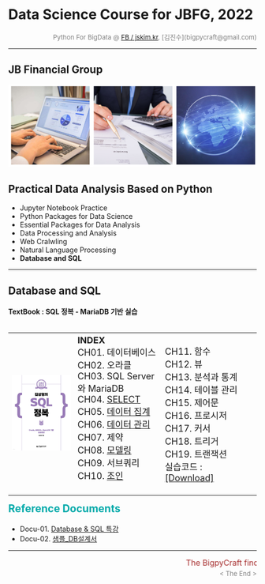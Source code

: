 # Data Science Course for JBFG, 2022

<div align='right'><font size=2 color='gray'>Python For BigData @ <font color='blue'><a href='https://www.facebook.com/jskim.kr'>FB / jskim.kr</a></font>, [김진수](bigpycraft@gmail.com)</font></div>
<hr>

## JB Financial Group

<img src="../images/img_main_front.png">

## Practical Data Analysis Based on Python
- Jupyter Notebook Practice
- Python Packages for Data Science
- Essential Packages for Data Analysis
- Data Processing and Analysis
- Web Cralwling
- Natural Language Processing
- <b>Database and SQL</b>

<hr>

## Database and SQL

#### TextBook : SQL 정복 - MariaDB 기반 실습


<table align="left">
    <tr align="left">
        <td width="300">
            <img src="./images/textbook.jpg" width="250" />
        </td>
        <td width="300">
<div align="left">
<font size="4">
<b>INDEX</b>
<br/>CH01. 데이터베이스
<br/>CH02. 오라클
<br/>CH03. SQL Server와 MariaDB
<br/>CH04. <a href='#'>SELECT     </a>
<br/>CH05. <a href='#'>데이터 집계 </a>
<br/>CH06. <a href='#'>데이터 관리 </a>
<br/>CH07. 제약
<br/>CH08. <a href='#'>모델링     </a>
<br/>CH09. 서브쿼리
<br/>CH10. <a href='#'>조인       </a>
<br/><br/>
</font>
</div></td>
        <td width="300">
<div align="left">
<font size="4">
<br/>CH11. 함수
<br/>CH12. 뷰
<br/>CH13. 분석과 통계
<br/>CH14. 테이블 관리
<br/>CH15. 제어문
<br/>CH16. 프로시저
<br/>CH17. 커서
<br/>CH18. 트리거
<br/>CH19. 트랜잭션
<br/>실습코드 : <a href='http://www.soen.kr/book/sql/index.html'>[Download]</a>
<br/><br/>
</font>
</div></td>
    </tr>
</table>
<br/>

## <font color='#00AAAA'>Reference Documents</font>

- Docu-01. [Database & SQL 특강  ][Docu-01]
- Docu-02. [샘플_DB설계서        ][Docu-02]


[Ready]:  #    "Getting Ready"  


[Docu-01]:  ./docu/DS과정_DB특강.pdf                  "Go Docu-01"
[Docu-02]:  ./docu/샘플_DB설계서.xlsx                 "Go Docu-02"

[F7110]:  https://htmlpreview.github.io/?https://github.com/bigpycraft/ds22-jbfg-mc/blob/master/notebook/html/BPC_F711_NLP_KoNLPy_Module_ver5.html                "Go F7110"
[F7120]:  https://htmlpreview.github.io/?https://github.com/bigpycraft/ds22-jbfg-mc/blob/master/notebook/html/BPC_F712_NLP_KoNLPy_Module_ver5.html                "Go F7120"
[F7200]:  https://htmlpreview.github.io/?https://github.com/bigpycraft/ds22-jbfg-mc/blob/master/notebook/html/BPC_F720_KoNLPy_Module_ver3.html                    "Go F7200"
[F7300]:  https://htmlpreview.github.io/?https://github.com/bigpycraft/ds22-jbfg-mc/blob/master/notebook/html/BPC_F730_KoNLPy_Module_ver3.html                    "Go F7300"

[F7400]:  https://htmlpreview.github.io/?https://github.com/bigpycraft/ds22-jbfg-mc/blob/master/notebook/html/BPC_F740_KoNLPy_WordCount_대한민국헌법_v2.html      "Go F7400"
[F7410]:  https://htmlpreview.github.io/?https://github.com/bigpycraft/ds22-jbfg-mc/blob/master/notebook/html/BPC_F741_NLP_kobill_v2.html                         "Go F7410"
[F7500]:  https://htmlpreview.github.io/?https://github.com/bigpycraft/ds22-jbfg-mc/blob/master/notebook/html/BPC_F750_KoNLPy_WordCloud_대통령연설문_v3.html      "Go F7500"
[F7510]:  https://htmlpreview.github.io/?https://github.com/bigpycraft/ds22-jbfg-mc/blob/master/notebook/html/BPC_F751_KoNLPy_WordCloud_대통령취임사_v4.html      "Go F7510"
[F7610]:  https://htmlpreview.github.io/?https://github.com/bigpycraft/ds22-jbfg-mc/blob/master/notebook/html/BPC_F761_NLP_WordCloud_USA_constitution_code.html   "Go F7610"
[F7620]:  https://htmlpreview.github.io/?https://github.com/bigpycraft/ds22-jbfg-mc/blob/master/notebook/html/BPC_F762_NLP_WordCloud_USA_alice_story_code.html    "Go F7620"
[F7700]:  https://htmlpreview.github.io/?https://github.com/bigpycraft/ds22-jbfg-mc/blob/master/notebook/html/BPC_F770_WordCloud_이미지마스킹_v3_code.html        "Go F7700"

[WC_M01]:  ./mission/M01_김은민_금리인상.ipynb                    "Go WC_M01"
[WC_M02]:  ./mission/M02_김영목_송해선생님.ipynb                  "Go WC_M02"
[WC_M03]:  ./mission/M03_최대훈_박P취임사.ipynb                   "Go WC_M03"
[WC_M04]:  ./mission/M04_한혜형_청와대역사.ipynb                  "Go WC_M04"
[WC_M05]:  ./mission/M05_박성실_은행특판.ipynb                    "Go WC_M05"
[WC_M06]:  ./mission/M06_이건호_DJ취임사.ipynb                    "Go WC_M06"
[WC_M07]:  ./mission/M07_정은지_경제기사헤드라인.ipynb            "Go WC_M07"
[WC_M08]:  ./mission/M08_박요온_정당별강령.ipynb                  "Go WC_M08"




[A1010]:  https://htmlpreview.github.io/?https://github.com/bigpycraft/ds22-jbfg-mc/blob/master/notebook/html/BPC_A101_Review_DataType.html                      "Go A1010"
[A1020]:  https://htmlpreview.github.io/?https://github.com/bigpycraft/ds22-jbfg-mc/blob/master/notebook/html/BPC_A102_Review_DataStructure.html                 "Go A1020"
[A1031]:  https://htmlpreview.github.io/?https://github.com/bigpycraft/ds22-jbfg-mc/blob/master/notebook/html/BPC_A103_Review_Function1_Basic.html               "Go A1031"
[A1032]:  https://htmlpreview.github.io/?https://github.com/bigpycraft/ds22-jbfg-mc/blob/master/notebook/html/BPC_A103_Review_Function2_Extension.html           "Go A1032"
[A1040]:  https://htmlpreview.github.io/?https://github.com/bigpycraft/ds22-jbfg-mc/blob/master/notebook/html/BPC_A104_Lambda_Internal_Functiion.html            "Go A1040"
[A1051]:  https://htmlpreview.github.io/?https://github.com/bigpycraft/ds22-jbfg-mc/blob/master/notebook/html/BPC_A105_Review_Class1_Basic.html                  "Go A1051"
[A1052]:  https://htmlpreview.github.io/?https://github.com/bigpycraft/ds22-jbfg-mc/blob/master/notebook/html/BPC_A105_Review_Class2_OOP.html                    "Go A1052"
[A1060]:  https://htmlpreview.github.io/?https://github.com/bigpycraft/ds22-jbfg-mc/blob/master/notebook/html/BPC_A106_Exceptions.html                           "Go A1060"

[A2010]:  https://htmlpreview.github.io/?https://github.com/bigpycraft/ds22-jbfg-mc/blob/master/notebook/html/BPC_A201_Algorithm_Practice_Lv1_Guess_Weekdays.html     "Go A2010"

[Q2020]:  https://htmlpreview.github.io/?https://github.com/bigpycraft/ds22-jbfg-mc/blob/master/notebook/html/BPC_A202_Algorithm_Practice_Lv2_Fibonacci-Quiz.html     "Go Q2020"
[A2020]:  https://htmlpreview.github.io/?https://github.com/bigpycraft/ds22-jbfg-mc/blob/master/notebook/html/BPC_A202_Algorithm_Practice_Lv2_Fibonacci-SCode.html    "Go A2020"

[Q2030]:  https://htmlpreview.github.io/?https://github.com/bigpycraft/ds22-jbfg-mc/blob/master/notebook/html/BPC_A203_Algorithm_Practice_Lv3_Stack-Quiz.html         "Go Q2030"
[A2030]:  https://htmlpreview.github.io/?https://github.com/bigpycraft/ds22-jbfg-mc/blob/master/notebook/html/BPC_A203_Algorithm_Practice_Lv3_Stack-SCode.html        "Go A2030"

[Q2040]:  https://htmlpreview.github.io/?https://github.com/bigpycraft/ds22-jbfg-mc/blob/master/notebook/html/BPC_A204_Algorithm_Practice_Lv3_Queue-Quiz.html         "Go Q2040"
[A2040]:  https://htmlpreview.github.io/?https://github.com/bigpycraft/ds22-jbfg-mc/blob/master/notebook/html/BPC_A204_Algorithm_Practice_Lv3_Queue-SCode.html        "Go A2040"


[A3010]:  https://htmlpreview.github.io/?https://github.com/bigpycraft/ds22-jbfg-mc/blob/master/notebook/html/BPC_A301_FileIO_Basic.html                     "Go A3010"
[A3020]:  https://htmlpreview.github.io/?https://github.com/bigpycraft/ds22-jbfg-mc/blob/master/notebook/html/BPC_A302_FileIO_OS-CMD.html                    "Go A3020"
[A3030]:  https://htmlpreview.github.io/?https://github.com/bigpycraft/ds22-jbfg-mc/blob/master/notebook/html/BPC_A303_Make_Module.html                      "Go A3030"
[A3040]:  https://htmlpreview.github.io/?https://github.com/bigpycraft/ds22-jbfg-mc/blob/master/notebook/html/BPC_A304_Builtin_Module.html                   "Go A3040"
[Q3050]:  https://htmlpreview.github.io/?https://github.com/bigpycraft/ds22-jbfg-mc/blob/master/notebook/html/BPC_A305_DateTIme_ver3-Quiz.html               "Go Q3050"
[A3050]:  https://htmlpreview.github.io/?https://github.com/bigpycraft/ds22-jbfg-mc/blob/master/notebook/html/BPC_A305_DateTIme_ver3.html                    "Go A3050"

[A3060]:  https://htmlpreview.github.io/?https://github.com/bigpycraft/ds22-jbfg-mc/blob/master/notebook/html/BPC_A306_Iterators.html                    "Go A3060"
[A3070]:  https://htmlpreview.github.io/?https://github.com/bigpycraft/ds22-jbfg-mc/blob/master/notebook/html/BPC_A307_Generator.html                    "Go A3070"
[A3100]:  https://htmlpreview.github.io/?https://github.com/bigpycraft/ds22-jbfg-mc/blob/master/notebook/html/BPC_A310_MFR-Quiz.html                         "Go A3100"
[A3110]:  https://htmlpreview.github.io/?https://github.com/bigpycraft/ds22-jbfg-mc/blob/master/notebook/html/BPC_A311_MFR_SCode.html                        "Go A3110"
[A3200]:  https://htmlpreview.github.io/?https://github.com/bigpycraft/ds22-jbfg-mc/blob/master/notebook/html/BPC_A320_JSON.html                             "Go A3200"
[Q3300]:  https://htmlpreview.github.io/?https://github.com/bigpycraft/ds22-jbfg-mc/blob/master/notebook/html/BPC_A330_RegEx.html                            "Go Q3300"
[A3302]:  https://htmlpreview.github.io/?https://github.com/bigpycraft/ds22-jbfg-mc/blob/master/notebook/html/BPC_A330_RegEx_ver2.html                       "Go A3302"
[A3303]:  https://htmlpreview.github.io/?https://github.com/bigpycraft/ds22-jbfg-mc/blob/master/notebook/html/BPC_A331_RegEx_ver3.html                       "Go A3303"


[B4100]:  https://htmlpreview.github.io/?https://github.com/bigpycraft/ds22-jbfg-mc/blob/master/notebook/html/BPC_B410_NumPy.html                       "Go B4010"
[B4110]:  https://htmlpreview.github.io/?https://github.com/bigpycraft/ds22-jbfg-mc/blob/master/notebook/html/BPC_B411_NumPy_Basics1.html               "Go B4110"
[B4120]:  https://htmlpreview.github.io/?https://github.com/bigpycraft/ds22-jbfg-mc/blob/master/notebook/html/BPC_B412_NumPy_Basics2.html               "Go B4120"
[B4130]:  https://htmlpreview.github.io/?https://github.com/bigpycraft/ds22-jbfg-mc/blob/master/notebook/html/BPC_B413_NumPy_Basics3.html               "Go B4130"

[B4150]:  https://htmlpreview.github.io/?https://github.com/bigpycraft/ds22-jbfg-mc/blob/master/notebook/html/BPC_B415_NumPy_Practice1.html             "Go B4150"
[B4160]:  https://htmlpreview.github.io/?https://github.com/bigpycraft/ds22-jbfg-mc/blob/master/notebook/html/BPC_B416_NumPy_Practice2.html             "Go B4160"

[B4210]:  https://htmlpreview.github.io/?https://github.com/bigpycraft/ds22-jbfg-mc/blob/master/notebook/html/BPC_B421_Pandas_Basics1.html              "Go B4210"
[B4220]:  https://htmlpreview.github.io/?https://github.com/bigpycraft/ds22-jbfg-mc/blob/master/notebook/html/BPC_B422_Pandas_Basics2.html              "Go B4220"
[B4230]:  https://htmlpreview.github.io/?https://github.com/bigpycraft/ds22-jbfg-mc/blob/master/notebook/html/BPC_B423_Pandas_Basics3.html              "Go B4230"
[B4240]:  https://htmlpreview.github.io/?https://github.com/bigpycraft/ds22-jbfg-mc/blob/master/notebook/html/BPC_B424_Pandas_Basics4.html              "Go B4240"
[B4250]:  https://htmlpreview.github.io/?https://github.com/bigpycraft/ds22-jbfg-mc/blob/master/notebook/html/BPC_B425_Pandas_Basics5.html              "Go B4250"
[B4260]:  https://htmlpreview.github.io/?https://github.com/bigpycraft/ds22-jbfg-mc/blob/master/notebook/html/BPC_B426_Pandas_Basics6.html              "Go B4260"

[B4291]:  https://htmlpreview.github.io/?https://github.com/bigpycraft/ds22-jbfg-mc/blob/master/notebook/html/BPC_B429_Pandas_Practice1.html            "Go B4291"
[B4292]:  https://htmlpreview.github.io/?https://github.com/bigpycraft/ds22-jbfg-mc/blob/master/notebook/html/BPC_B429_Pandas_Practice2.html            "Go B4292"
[B4293]:  https://htmlpreview.github.io/?https://github.com/bigpycraft/ds22-jbfg-mc/blob/master/notebook/html/BPC_B429_Pandas_Practice3.html            "Go B4293"

[B4300]:  https://htmlpreview.github.io/?https://github.com/bigpycraft/ds22-jbfg-mc/blob/master/notebook/html/BPC_B430_Matplotlib.html                  "Go B4300"
[B4301]:  https://htmlpreview.github.io/?https://github.com/bigpycraft/ds22-jbfg-mc/blob/master/notebook/html/BPC_B431_Matplotlib_Basic_Chart.html      "Go B4301"
[B4302]:  https://htmlpreview.github.io/?https://github.com/bigpycraft/ds22-jbfg-mc/blob/master/notebook/html/BPC_B432_Matplotlib_Color_Style.html      "Go B4302"
[B4303]:  https://htmlpreview.github.io/?https://github.com/bigpycraft/ds22-jbfg-mc/blob/master/notebook/html/BPC_B433_Matplotlib_Annotattion.html      "Go B4303"
[B4304]:  https://htmlpreview.github.io/?https://github.com/bigpycraft/ds22-jbfg-mc/blob/master/notebook/html/BPC_B434_Matplotlib_Seaborn_ver2.html     "Go B4304"
[B4305]:  https://htmlpreview.github.io/?https://github.com/bigpycraft/ds22-jbfg-mc/blob/master/notebook/html/BPC_B435_Matplotlib__Quiz_mission.html    "Go B4305"
[Q4305]:  https://github.com/bigpycraft/ds22-jbfg-mc/tree/main/Sect-D/quiz                                                                              "Go Q4305"
[Q4305-01]:  https://github.com/bigpycraft/ds22-jbfg-mc/tree/main/Sect-D/quiz/Q01_김은민_영화평점차트.ipynb                                             "Go Q4305-01"
[Q4305-02]:  https://github.com/bigpycraft/ds22-jbfg-mc/tree/main/Sect-D/quiz/Q02_최대훈_영화평점차트.ipynb                                             "Go Q4305-02"
[Q4305-03]:  https://github.com/bigpycraft/ds22-jbfg-mc/tree/main/Sect-D/quiz/Q03_김영목_영화평점차트.ipynb                                             "Go Q4305-03"
[Q4305-04]:  https://github.com/bigpycraft/ds22-jbfg-mc/tree/main/Sect-D/quiz/Q04_박성실_영화평점차트.ipynb                                             "Go Q4305-04"
[Q4305-05]:  https://github.com/bigpycraft/ds22-jbfg-mc/tree/main/Sect-D/quiz/Q05_정은지_영화평점차트.ipynb                                             "Go Q4305-05"
[Q4305-06]:  https://github.com/bigpycraft/ds22-jbfg-mc/tree/main/Sect-D/quiz/Q06_박동현_영화평점차트.ipynb                                             "Go Q4305-06"
[Q4305-07]:  https://github.com/bigpycraft/ds22-jbfg-mc/tree/main/Sect-D/quiz/Q07_박요온_영화평점차트.ipynb                                             "Go Q4305-07"
[Q4305-08]:  https://github.com/bigpycraft/ds22-jbfg-mc/tree/main/Sect-D/quiz/Q08_오승현_영화평점차트.ipynb                                             "Go Q4305-08"
[Q4305-09]:  https://github.com/bigpycraft/ds22-jbfg-mc/tree/main/Sect-D/quiz/Q09_한혜형_영화평점차트_v2.ipynb                                          "Go Q4305-09"
[Q4305-10]:  https://github.com/bigpycraft/ds22-jbfg-mc/tree/main/Sect-D/quiz/Q10_이건호_영화평점차트.ipynb                                             "Go Q4305-10"


[D5100]:  https://htmlpreview.github.io/?https://github.com/bigpycraft/ds22-jbfg-mc/blob/master/notebook/html/BPC_D510_Kaggle_Titanic_Stat__Mission.html        "Go D5100"
[D5110]:  https://htmlpreview.github.io/?https://github.com/bigpycraft/ds22-jbfg-mc/blob/master/notebook/html/BPC_D511_Kaggle_Titanic_Stat_General.html         "Go D5110"
[D5120]:  https://htmlpreview.github.io/?https://github.com/bigpycraft/ds22-jbfg-mc/blob/master/notebook/html/BPC_D512_Kaggle_Titanic_Stat_Advanced_ver4.html   "Go D5120"
[D5310]:  https://htmlpreview.github.io/?https://github.com/bigpycraft/ds22-jbfg-mc/blob/master/notebook/html/BPC_D531_DataGoKr_노화빌딩_ver3.html              "Go D5310"
[D5320]:  https://htmlpreview.github.io/?https://github.com/bigpycraft/ds22-jbfg-mc/blob/master/notebook/html/BPC_D532_DataGoKr_범죄발생2020.html               "Go D5320"
[Q5330]:  https://htmlpreview.github.io/?https://github.com/bigpycraft/ds22-jbfg-mc/blob/master/notebook/html/BPC_D533_DataGoKr_CCTV현황_Mission.html           "Go Q5330"
[Q5331]:  https://htmlpreview.github.io/?https://github.com/bigpycraft/ds22-jbfg-mc/blob/master/notebook/html/BPC_D533_DataGoKr_CCTV현황_ver1.html              "Go Q5332"
[D5332]:  https://htmlpreview.github.io/?https://github.com/bigpycraft/ds22-jbfg-mc/blob/master/notebook/html/BPC_D533_DataGoKr_CCTV현황_ver2.html              "Go D5332"
[D5350]:  https://htmlpreview.github.io/?https://github.com/bigpycraft/ds22-jbfg-mc/blob/master/notebook/html/BPC_D535_DataGoKr_주소위치.html                   "Go D5350"

[D5600]:  https://htmlpreview.github.io/?https://github.com/bigpycraft/ds22-jbfg-mc/blob/master/notebook/html/BPC_D560_Folium_for_Map_ver4.html                 "Go D5600"
[D5610]:  https://htmlpreview.github.io/?https://github.com/bigpycraft/ds22-jbfg-mc/blob/master/notebook/html/BPC_D561_OpenGov_Seoul_Population_2022_1Q.html    "Go D5610"


[E6111]:  https://htmlpreview.github.io/?https://github.com/bigpycraft/ds22-jbfg-mc/blob/master/notebook/html/BPC_E611_Web_Scraping_Basic_1.html            "Go E6111"
[E6112]:  https://htmlpreview.github.io/?https://github.com/bigpycraft/ds22-jbfg-mc/blob/master/notebook/html/BPC_E611_Web_Scraping_Basic_2.html            "Go E6112"
[E6220]:  https://htmlpreview.github.io/?https://github.com/bigpycraft/ds22-jbfg-mc/blob/master/notebook/html/BPC_E622_Crawling_Movie_Ranking2_Quiz.html    "Go E6220"
[E6221]:  https://htmlpreview.github.io/?https://github.com/bigpycraft/ds22-jbfg-mc/blob/master/notebook/html/BPC_E622_Crawling_Movie_Ranking2_ver5.html    "Go E6221"
[E6230]:  https://htmlpreview.github.io/?https://github.com/bigpycraft/ds22-jbfg-mc/blob/master/notebook/html/BPC_E623_Crawling_Movie_Ranking_Quiz.html     "Go E6230"
[E6231]:  https://htmlpreview.github.io/?https://github.com/bigpycraft/ds22-jbfg-mc/blob/master/notebook/html/BPC_E623_Crawling_Movie_Ranking_step1.html    "Go E6231"
[E6232]:  https://htmlpreview.github.io/?https://github.com/bigpycraft/ds22-jbfg-mc/blob/master/notebook/html/BPC_E623_Crawling_Movie_Ranking_step2.html    "Go E6232"
[E6233]:  https://htmlpreview.github.io/?https://github.com/bigpycraft/ds22-jbfg-mc/blob/master/notebook/html/BPC_E623_Crawling_Movie_Ranking_step3.html    "Go E6233"
[E6234]:  https://htmlpreview.github.io/?https://github.com/bigpycraft/ds22-jbfg-mc/blob/master/notebook/html/BPC_E623_Crawling_Movie_Ranking_step4.html    "Go E6234"
[E6235]:  https://htmlpreview.github.io/?https://github.com/bigpycraft/ds22-jbfg-mc/blob/master/notebook/html/BPC_E623_Crawling_Movie_Ranking_step5.html    "Go E6235"

[E6320]:  https://htmlpreview.github.io/?https://github.com/bigpycraft/ds22-jbfg-mc/blob/master/notebook/html/BPC_E632_Crawling_ChicagoMag0_Quiz.html       "Go E6320"
[E6321]:  https://htmlpreview.github.io/?https://github.com/bigpycraft/ds22-jbfg-mc/blob/master/notebook/html/BPC_E632_Crawling_ChicagoMag1_Main.html       "Go E6321"
[E6322]:  https://htmlpreview.github.io/?https://github.com/bigpycraft/ds22-jbfg-mc/blob/master/notebook/html/BPC_E632_Crawling_ChicagoMag2_Detail.html     "Go E6322"

[E6340]:  https://htmlpreview.github.io/?https://github.com/bigpycraft/ds22-jbfg-mc/blob/master/notebook/html/BPC_E634_Wiki_Vivaldi_ver2.html                "Go E6340"
[T_CH6]:  https://htmlpreview.github.io/?https://github.com/bigpycraft/ds22-jbfg-mc/blob/master/notebook/html/BPC_TextBook_Sect06.html                       "Go T_CH6"
[E6501]:  https://htmlpreview.github.io/?https://github.com/bigpycraft/ds22-jbfg-mc/blob/master/notebook/html/BPC_E650_Selenium_WebDriver_ver4.1.html        "Go E6501"
[E6502]:  https://htmlpreview.github.io/?https://github.com/bigpycraft/ds22-jbfg-mc/blob/master/notebook/html/BPC_E650_Selenium_WebDriver_ver4.2.html        "Go E6502"
[E6510]:  https://htmlpreview.github.io/?https://github.com/bigpycraft/ds22-jbfg-mc/blob/master/notebook/html/BPC_E651_Seoul_McDonalds_idx_ver4.0_Quiz.html  "Go E6510"
[E6511]:  https://htmlpreview.github.io/?https://github.com/bigpycraft/ds22-jbfg-mc/blob/master/notebook/html/BPC_E651_Seoul_McDonalds_idx_ver4.1.html       "Go E6511"
[E6512]:  https://htmlpreview.github.io/?https://github.com/bigpycraft/ds22-jbfg-mc/blob/master/notebook/html/BPC_E651_Seoul_McDonalds_idx_ver4.2.html       "Go E6512"




<hr>
<marquee><font size=3 color='brown'>The BigpyCraft find the information to design valuable society with Technology & Craft.</font></marquee>
<div align='right'><font size=2 color='gray'> &lt; The End &gt; </font></div>
